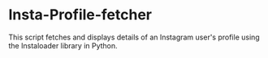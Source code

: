 # Insta-Profile-fetcher
This script fetches and displays details of an Instagram user's profile using the Instaloader library in Python.
